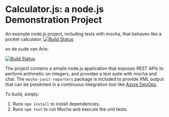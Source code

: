 Calculator.js: a node.js Demonstration Project
==============================================
An example node.js project, including tests with mocha, that behaves like
a pocket calculator.
[![Build Status](https://dev.azure.com/guidosimoneadc/Calculator/_apis/build/status/GuidoAdC.calculator?branchName=master)](https://dev.azure.com/guidosimoneadc/Calculator/_build/latest?definitionId=7&branchName=master)

en de oude van Arie:

[![Build Status](https://dev.azure.com/MocPandinus/Calculator/_apis/build/status/AriedeHaan.calculator?branchName=master)](https://dev.azure.com/MocPandinus/Calculator/_build/latest?definitionId=5&branchName=master)

The project contains a simple node.js application that exposes REST APIs
to perform arithmetic on integers, and provides a test suite with mocha
and chai.  The `mocha-junit-reporters` package is included to provide XML
output that can be presented in a continuous integration tool like
[Azure DevOps](https://azure.com/devops).

To build, simply:

1. Runs `npm install` to install dependencies.
2. Runs `npm test` to run Mocha and execute the unit tests.

